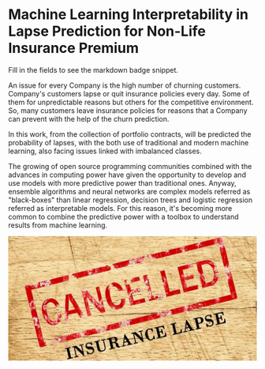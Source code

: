 # Machine Learning Interpretability in Lapse Prediction for Non-Life Insurance Premium

Fill in the fields to see the markdown badge snippet.

An issue for every Company is the high number of churning customers. 
Company's customers lapse or quit insurance policies every day. Some of them for unpredictable reasons but others 
for the competitive environment. So, many customers leave insurance policies for reasons that a Company can prevent 
with the help of the churn prediction.

In this work, from the collection of portfolio contracts, will be predicted the probability of lapses, with the both use of traditional
and modern machine learning, also facing issues linked with imbalanced classes. 

The growing of open source programming communities combined with the advances in computing power have given the opportunity to develop 
and use models with more predictive power than traditional ones. Anyway, ensemble algorithms and neural networks are complex models 
referred as "black-boxes" than linear regression, decision trees and logistic regression referred as interpretable models.
For this reason, it's becoming more common to combine the predictive power with a toolbox to understand results from machine learning.


![](images/Lapsed-life-insurace.jpg)
